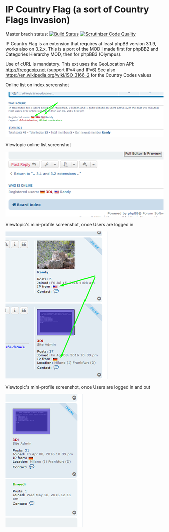 # IP Country Flag (a sort of Country Flags Invasion)

Master brach status: [![Build Status](https://travis-ci.org/3D-I/IP-Country-Flags.svg)](https://travis-ci.org/3D-I/IP-Country-Flags) [![Scrutinizer Code Quality](https://scrutinizer-ci.com/g/3D-I/IP-Country-Flags/badges/quality-score.png?b=master)](https://scrutinizer-ci.com/g/3D-I/IP-Country-Flags/?branch=master)

IP Country Flag is an extension that requires at least phpBB version 3.1.9, works also on 3.2.x.
This is a port of the MOD I made first for phpBB2 and Categories Hierarchy MOD, then for phpBB3 (Olympus).

Use of cURL is mandatory. 
This ext uses the GeoLocation API: http://freegeoip.net (support IPv4 and IPv6)
See also https://en.wikipedia.org/wiki/ISO_3166-2 for the Country Codes values

Online list on index screenshot

![Screenshot](grabs/v0003-onlinelist.png)

Viewtopic online list screenshot

![Screenshot](grabs/v0003-viewtopic-onlinelist.png)

Viewtopic's mini-profile screenshot, once Users are logged in

![Screenshot](grabs/v0003-viewtopic-in.png)

Viewtopic's mini-profile screenshot, once Users are logged in and out

![Screenshot](grabs/v0003-viewtopic-out.png)
